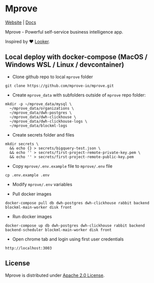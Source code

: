 # Mprove

[Website](https://mprove.io) | [Docs](https://docs.mprove.io)

Mprove - Powerful self-service business intelligence app.

Inspired by :heart: [Looker](https://looker.com/).

## Local deploy with docker-compose (MacOS / Windows WSL / Linux / devcontainer)

- Clone github repo to local `mprove` folder

```
git clone https://github.com/mprove-io/mprove.git
```

- Create `mprove_data` with subfolders outside of `mprove` repo folder:

```
mkdir -p ~/mprove_data/mysql \
  ~/mprove_data/organizations \
  ~/mprove_data/dwh-postgres \
  ~/mprove_data/dwh-clickhouse \
  ~/mprove_data/dwh-clickhouse-logs \
  ~/mprove_data/blockml-logs
```

- Create secrets folder and files

```
mkdir secrets \
  && echo {} > secrets/bigquery-test.json \
  && echo '' > secrets/first-project-remote-private-key.pem \
  && echo '' > secrets/first-project-remote-public-key.pem
```

- Copy `mprove/.env.example` file to `mprove/.env` file

```
cp .env.example .env
```

- Modify `mprove/.env` variables

- Pull docker images

```
docker-compose pull db dwh-postgres dwh-clickhouse rabbit backend blockml-main-worker disk front
```

- Run docker images

```
docker-compose up db dwh-postgres dwh-clickhouse rabbit backend backend-scheduler blockml-main-worker disk front
```

- Open chrome tab and login using first user credentials

```
http://localhost:3003
```

## License

Mprove is distributed under [Apache 2.0 License](https://github.com/mprove-io/mprove/blob/master/LICENSE).
